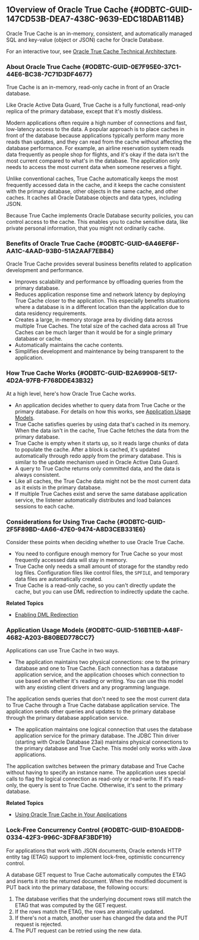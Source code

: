  

## 1Overview of Oracle True Cache {#ODBTC-GUID-147CD53B-DEA7-438C-9639-EDC18DAB114B}

Oracle True Cache is an in-memory, consistent, and automatically managed SQL and key-value (object or JSON) cache for Oracle Database.

For an interactive tour, see [Oracle True Cache Technical Architecture](https://docs.oracle.com/pls/topic/lookup?ctx=en/database/oracle/oracle-database/23&id=TCIAD). 

### About Oracle True Cache {#ODBTC-GUID-0E7F95E0-37C1-44E6-BC38-7C71D3DF4677}

True Cache is an in-memory, read-only cache in front of an Oracle database.

Like Oracle Active Data Guard, True Cache is a fully functional, read-only replica of the primary database, except that it's mostly diskless.

Modern applications often require a high number of connections and fast, low-latency access to the data. A popular approach is to place caches in front of the database because applications typically perform many more reads than updates, and they can read from the cache without affecting the database performance. For example, an airline reservation system reads data frequently as people shop for flights, and it's okay if the data isn't the most current compared to what's in the database. The application only needs to access the most current data when someone reserves a flight.

Unlike conventional caches, True Cache automatically keeps the most frequently accessed data in the cache, and it keeps the cache consistent with the primary database, other objects in the same cache, and other caches. It caches all Oracle Database objects and data types, including JSON. 

Because True Cache implements Oracle Database security policies, you can control access to the cache. This enables you to cache sensitive data, like private personal information, that you might not ordinarily cache.

### Benefits of Oracle True Cache {#ODBTC-GUID-6A46EF6F-AA1C-4AAD-93B0-51A2AAF7EB84}

Oracle True Cache provides several business benefits related to application development and performance.

  * Improves scalability and performance by offloading queries from the primary database.
  * Reduces application response time and network latency by deploying True Cache closer to the application. This especially benefits situations where a database is in a different location than the application due to data residency requirements.
  * Creates a large, in-memory storage area by dividing data across multiple True Caches. The total size of the cached data across all True Caches can be much larger than it would be for a single primary database or cache.
  * Automatically maintains the cache contents.
  * Simplifies development and maintenance by being transparent to the application.



### How True Cache Works {#ODBTC-GUID-B2A69908-5E17-4D2A-97FB-F768DDE43B32}

At a high level, here's how Oracle True Cache works.

  * An application decides whether to query data from True Cache or the primary database. For details on how this works, see [Application Usage Models](overview-oracle-true-cache.html#GUID-516B11EB-A48F-4682-A203-B80BED778CC7 "Applications can use True Cache in two ways."). 
  * True Cache satisfies queries by using data that's cached in its memory. When the data isn't in the cache, True Cache fetches the data from the primary database.
  * True Cache is empty when it starts up, so it reads large chunks of data to populate the cache. After a block is cached, it's updated automatically through redo apply from the primary database. This is similar to the update mechanism used in Oracle Active Data Guard.
  * A query to True Cache returns only committed data, and the data is always consistent.
  * Like all caches, the True Cache data might not be the most current data as it exists in the primary database.
  * If multiple True Caches exist and serve the same database application service, the listener automatically distributes and load balances sessions to each cache.



### Considerations for Using True Cache {#ODBTC-GUID-2F5F89BD-4A66-47E0-9474-A8D3CEB331E6}

Consider these points when deciding whether to use Oracle True Cache.

  * You need to configure enough memory for True Cache so your most frequently accessed data will stay in memory.
  * True Cache only needs a small amount of storage for the standby redo log files. Configuration files like control files, the `SPFILE`, and temporary data files are automatically created. 
  * True Cache is a read-only cache, so you can't directly update the cache, but you can use DML redirection to indirectly update the cache.



**Related Topics**

  * [Enabling DML Redirection](enabling-dml-redirection.html#GUID-FC9A3203-B55B-4BC2-879D-A7DF2CAD3B2B "True Cache is a read-only cache, so you can't directly update the cache, but you can use DML redirection to indirectly update the cache.")



### Application Usage Models {#ODBTC-GUID-516B11EB-A48F-4682-A203-B80BED778CC7}

Applications can use True Cache in two ways.

  * The application maintains two physical connections: one to the primary database and one to True Cache. Each connection has a database application service, and the application chooses which connection to use based on whether it's reading or writing. You can use this model with any existing client drivers and any programming language. 

The application sends queries that don't need to see the most current data to True Cache through a True Cache database application service. The application sends other queries and updates to the primary database through the primary database application service.

  * The application maintains one logical connection that uses the database application service for the primary database. The JDBC Thin driver (starting with Oracle Database 23ai) maintains physical connections to the primary database and True Cache. This model only works with Java applications. 

The application switches between the primary database and True Cache without having to specify an instance name. The application uses special calls to flag the logical connection as read-only or read-write. If it's read-only, the query is sent to True Cache. Otherwise, it's sent to the primary database. 




**Related Topics**

  * [Using Oracle True Cache in Your Applications](using-oracle-true-cache-your-applications.html#GUID-BEAC6163-E6A8-4FF2-9028-678310F4D5E0 "When True Cache is configured, applications must decide whether to query data from True Cache or the primary database.")



### Lock-Free Concurrency Control {#ODBTC-GUID-B10AEDDB-0334-42F3-996C-3DF8AF3BDF19}

For applications that work with JSON documents, Oracle extends HTTP entity tag (ETAG) support to implement lock-free, optimistic concurrency control. 

A database GET request to True Cache automatically computes the ETAG and inserts it into the returned document. When the modified document is PUT back into the primary database, the following occurs:

  1. The database verifies that the underlying document rows still match the ETAG that was computed by the GET request.
  2. If the rows match the ETAG, the rows are atomically updated.
  3. If there's not a match, another user has changed the data and the PUT request is rejected.
  4. The PUT request can be retried using the new data.


